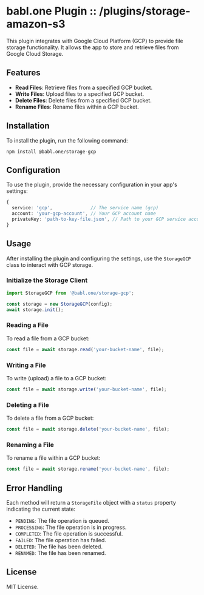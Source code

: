 # babl.one Plugin :: /plugins/storage-amazon-s3
This plugin integrates with Google Cloud Platform (GCP) to provide file storage functionality. It allows the app to store and retrieve files from Google Cloud Storage.

## Features

- **Read Files**: Retrieve files from a specified GCP bucket.
- **Write Files**: Upload files to a specified GCP bucket.
- **Delete Files**: Delete files from a specified GCP bucket.
- **Rename Files**: Rename files within a GCP bucket.

## Installation

To install the plugin, run the following command:

```
npm install @babl.one/storage-gcp
```

## Configuration

To use the plugin, provide the necessary configuration in your app's settings:

```ts
{
  service: 'gcp',              // The service name (gcp)
  account: 'your-gcp-account', // Your GCP account name
  privateKey: 'path-to-key-file.json', // Path to your GCP service account private key
}
```

## Usage

After installing the plugin and configuring the settings, use the `StorageGCP` class to interact with GCP storage.

### Initialize the Storage Client

```ts
import StorageGCP from '@babl.one/storage-gcp';

const storage = new StorageGCP(config);
await storage.init();
```

### Reading a File

To read a file from a GCP bucket:

```ts
const file = await storage.read('your-bucket-name', file);
```

### Writing a File

To write (upload) a file to a GCP bucket:

```ts
const file = await storage.write('your-bucket-name', file);
```

### Deleting a File

To delete a file from a GCP bucket:

```ts
const file = await storage.delete('your-bucket-name', file);
```

### Renaming a File

To rename a file within a GCP bucket:

```ts
const file = await storage.rename('your-bucket-name', file);
```

## Error Handling

Each method will return a `StorageFile` object with a `status` property indicating the current state:

- `PENDING`: The file operation is queued.
- `PROCESSING`: The file operation is in progress.
- `COMPLETED`: The file operation is successful.
- `FAILED`: The file operation has failed.
- `DELETED`: The file has been deleted.
- `RENAMED`: The file has been renamed.

## License

MIT License.
